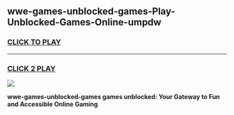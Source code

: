 
## wwe-games-unblocked-games-Play-Unblocked-Games-Online-umpdw
<h3>
<a href="https://premium76.site?title=wwe-games-unblocked-games&ref=25A">CLICK TO PLAY</a></h3>
<hr>

<h3>
<a href="https://premium76.site?title=wwe-games-unblocked-games&ref=25A">CLICK 2 PLAY</a>
  
</h3>

<a href="https://premium76.site?title=wwe-games-unblocked-games&ref=25A"><img src="https://clearcache.store/games.png"></a>


**wwe-games-unblocked-games games unblocked: Your Gateway to Fun and Accessible Online Gaming**
